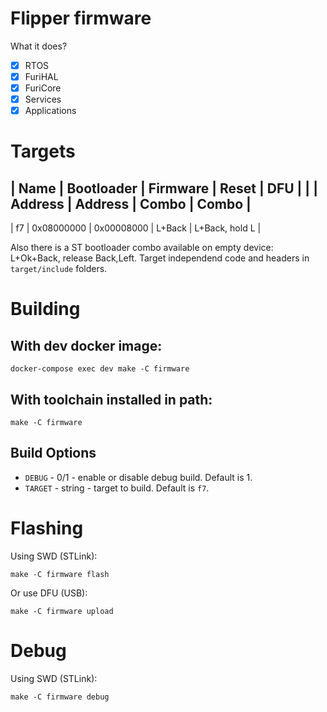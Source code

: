 # Flipper firmware

What it does?

- [x] RTOS
- [x] FuriHAL
- [x] FuriCore
- [x] Services
- [x] Applications

# Targets

| Name      | Bootloader    | Firmware      | Reset     | DFU               |
|           | Address       | Address       | Combo     | Combo             |
-----------------------------------------------------------------------------
| f7        | 0x08000000    | 0x00008000    | L+Back    | L+Back, hold L    |

Also there is a ST bootloader combo available on empty device: L+Ok+Back, release Back,Left.
Target independend code and headers in `target/include` folders.

# Building

## With dev docker image:

`docker-compose exec dev make -C firmware`

## With toolchain installed in path:

`make -C firmware`

## Build Options

- `DEBUG` - 0/1 - enable or disable debug build. Default is 1.
- `TARGET` - string - target to build. Default is `f7`.

# Flashing 

Using SWD (STLink):

`make -C firmware flash`

Or use DFU (USB):

`make -C firmware upload`

# Debug

Using SWD (STLink):

`make -C firmware debug`
